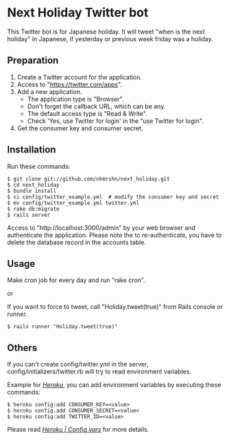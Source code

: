 Next Holiday Twitter bot
========================

This Twitter bot is for Japanese holiday. It will tweet "when is the next holiday" in Japanese, if yesterday or previous week friday was a holiday.

Preparation
-----------

1. Create a Twitter account for the application.
2. Access to "https://twitter.com/apps".
3. Add a new application.
   - The application type is "Browser".
   - Don't forget the callback URL, which can be any.
   - The default access type is "Read & Write".
   - Check 'Yes, use Twitter for login' in the "use Twitter for login".
4. Get the consumer key and consumer secret.

Installation
------------

Run these commands:

    $ git clone git://github.com/nkmrshn/next_holiday.git
    $ cd next_holiday
    $ bundle install
    $ vi config/twitter_example.yml  # modify the consumer key and secret
    $ mv config/twitter_example.yml twitter.yml
    $ rake db:migrate
    $ rails server

Access to "http://localhost:3000/admin" by your web browser and authenticate the application. Please note the to re-authenticate, you have to delete the database record in the accounts table.

Usage
-----
Make cron job for every day and run "rake cron".

or

If you want to force to tweet, call "Holiday.tweet(true)" from Rails console or runner.

    $ rails runner "Holiday.tweet(true)"

Others
------

If you can't create config/twitter.yml in the server, config/initializers/twitter.rb will try to read environment variables.

Example for [*Heroku*](http://heroku.com/), you can add environment variables by executing these commands:

    $ heroku config:add CONSUMER_KEY=<value>
    $ heroku config.add CONSUMER_SECRET=<value>
    $ heroku config:add TWITTER_ID=<value>

Please read [*Heroku | Config vars*](http://docs.heroku.com/config-vars) for more details.
